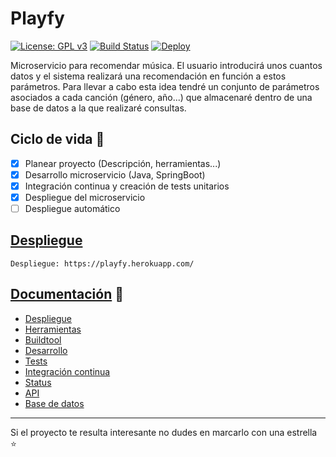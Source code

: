 # Playfy
[![License: GPL v3](https://img.shields.io/badge/License-GPL%20v3-blue.svg)](https://www.gnu.org/licenses/gpl-3.0)
[![Build Status](https://travis-ci.org/JaviBL8/Playfy.svg?branch=master)](https://travis-ci.org/JaviBL8/Playfy)
[![Deploy](https://www.herokucdn.com/deploy/button.svg)](https://playfy.herokuapp.com/)

Microservicio para recomendar música. El usuario introducirá unos cuantos datos y el sistema realizará una recomendación en función a estos parámetros. Para llevar a cabo esta idea tendré un conjunto de parámetros asociados a cada canción (género, año...) que almacenaré dentro de una base de datos a la que realizaré consultas.

## Ciclo de vida :rocket:

- [x] Planear proyecto (Descripción, herramientas...)
- [x] Desarrollo microservicio (Java, SpringBoot)
- [x] Integración continua y creación de tests unitarios
- [x] Despliegue del microservicio
- [ ] Despliegue automático

## [Despliegue](docs/despliegue.md)

    Despliegue: https://playfy.herokuapp.com/


## [Documentación](/docs) :notebook:

- [Despliegue](docs/despliegue.md)
- [Herramientas](docs/herramientas.md)
- [Buildtool](docs/buildtool.md)
- [Desarrollo](docs/desarrollo.md)
- [Tests](docs/tests.md)
- [Integración continua](docs/ic.md)
- [Status](docs/status.md)
- [API](/docs/api.md)
- [Base de datos](/docs/bd.md)


---
Si el proyecto te resulta interesante no dudes en marcarlo con una estrella :star:
